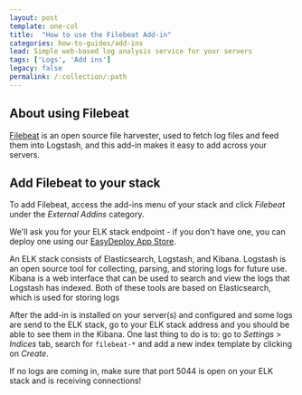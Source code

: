 ```yaml
---
layout: post
template: one-col
title:  "How to use the Filebeat Add-in"
categories: how-to-guides/add-ins
lead: Simple web-based log analysis service for your servers
tags: ['Logs', 'Add ins']
legacy: false
permalink: /:collection/:path
---
```




## About using Filebeat
[Filebeat](https://www.elastic.co/products/beats/filebeat) is an open source file harvester, used to fetch log files and feed them into Logstash, and this add-in makes it easy to add across your servers.

## Add Filebeat to your stack
To add Filebeat, access the add-ins menu of your stack and click _Filebeat_ under the _External Addins_ category.

We'll ask you for your ELK stack endpoint - if you don't have one, you can deploy one using our [EasyDeploy App Store](/maestro/references/easy-deploy-repos.html).

An ELK stack consists of Elasticsearch, Logstash, and Kibana. Logstash is an open source tool for collecting, parsing, and storing logs for future use. Kibana is a web interface that can be used to search and view the logs that Logstash has indexed. Both of these tools are based on Elasticsearch, which is used for storing logs

After the add-in is installed on your server(s) and configured and some logs are send to the ELK stack, go to your ELK stack address and you should be able to see them in the Kibana. One last thing to do is to: go to _Settings_ > _Indices_ tab, search for `filebeat-*` and add a new index template by clicking on _Create_.

If no logs are coming in, make sure that port 5044 is open on your ELK stack and is receiving connections!
